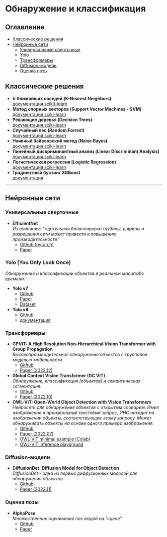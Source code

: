 # Обнаружение и классификация

## Оглавление
- [Классические решения](#Классические-решения)
- [Нейронные сети](#Нейронные-сети)
    - [Универсальные сверточные](#Универсальные-сверточные)
    - [Yolo](#Yolo-(You-Only-Look-Once))
    - [Трансформеры](#Трансформеры)
    - [Diffusion-модели](#Diffusion-модели)
    - [Оценка позы](#Оценка-позы)
## Классические решения
- **k-ближайших соседей (K-Nearest Neighbors)**  
[документация scikit-learn](https://scikit-learn.org/stable/modules/neighbors.html)
- **Метод опорных векторов (Support Vector Machines - SVM)**  
[документация sciki-learn](https://scikit-learn.org/stable/modules/svm.html)
- **Решающие деревья (Decision Trees)**  
[документация sciki-learn](https://scikit-learn.org/stable/modules/tree.html)
- **Случайный лес (Random Forrest)**  
[документация sciki-learn](https://scikit-learn.org/stable/modules/generated/sklearn.ensemble.RandomForestClassifier.html)
- **Наивный байесовский метод (Naive Bayes)**  
[документация sciki-learn](https://scikit-learn.org/stable/modules/naive_bayes.html)
- **Линейный дискриминантный анализ (Linear Discriminant Analysis)**  
[документация sciki-learn](https://scikit-learn.org/stable/modules/generated/sklearn.discriminant_analysis.LinearDiscriminantAnalysis.html)
- **Логистическая регрессия (Logistic Regression)**  
[документация sciki-learn](https://scikit-learn.org/stable/modules/generated/sklearn.linear_model.LogisticRegression.html)
- **Градиентный бустинг XGBoost**  
[документация](https://xgboost.readthedocs.io/en/stable/)
---
## Нейронные сети
### Универсальные сверточные
- **EfficientNet**  
*Из описания: "тщательная балансировка глубины, ширины и разрешения сети может привести к повышению производительности"*  
    - [Github (pytorch)](#https://github.com/NVIDIA/DeepLearningExamples/tree/master/PyTorch/Classification/ConvNets/efficientnet)
    - [Paper](#https://arxiv.org/abs/1905.11946)
### Yolo (You Only Look Once)  
*Обнаружение и классификации объектов в реальном масштабе времени.*  
- **Yolo v7**
    - [Github](https://github.com/wongkinyiu/yolov7)
    - [Paper](https://arxiv.org/abs/2207.02696v1)
    - [Dataset](https://paperswithcode.com/dataset/coco)
- **Yolo v8**
    - [Github](https://github.com/ultralytics/ultralytics)
    - [документация](https://docs.ultralytics.com/)
### Трансформеры
- **GPViT: A High Resolution Non-Hierarchical Vision Transformer with Group Propagation**  
*Высокопроизводительное обнаружение объектов с групповой моделью мобильности.*  
    - [Github](https://github.com/chenhongyiyang/gpvit)
    - [Paper (2022.12)](https://arxiv.org/pdf/2212.06795.pdf)
- **Global Context Vision Transformer (GC ViT)**  
*Обнаружение, классификация [объектов] и семантическая сегментация.*  
    - [Github](https://github.com/NVlabs/GCViT)
    - [Paper (2022.10)](https://arxiv.org/pdf/2206.09959.pdf)
- **OWL-ViT: Open-World Object Detection with Vision Transformers**  
*Нейросеть для обнаружения объектов с открытым словарем. Имея изображение и произвольный текстовый запрос, ИНС находит на изображении объекты, соответствующие этому запросу. Может обнаруживать объекты на основе одного примера изображения.*  
    - [Github](https://github.com/google-research/scenic/tree/main/scenic/projects/owl_vit)
    - [Paper (2022.07)](https://arxiv.org/abs/2205.06230)
    - [OWL-ViT minimal example (Colab)](https://colab.research.google.com/github/google-research/scenic/blob/main/scenic/projects/owl_vit/notebooks/OWL_ViT_minimal_example.ipynb)
    - [OWL-ViT inference playground](https://colab.research.google.com/github/google-research/scenic/blob/main/scenic/projects/owl_vit/notebooks/OWL_ViT_inference_playground.ipynb)
### Diffusion-модели
- **DiffusionDet: Diffusion Model for Object Detection**  
*DiffusionDet - одна из первых диффузионных моделей для обнаружения объектов.*  
    - [Github](https://github.com/shoufachen/diffusiondet)
    - [Paper (2022.11)](https://arxiv.org/abs/2211.09788)
### Оценка позы
- **AlphaPose**  
*Множественное оценивание поз людей на "сцене".*  
    - [Github](https://github.com/MVIG-SJTU/AlphaPose)
    - [Paper](https://arxiv.org/abs/2211.03375)
